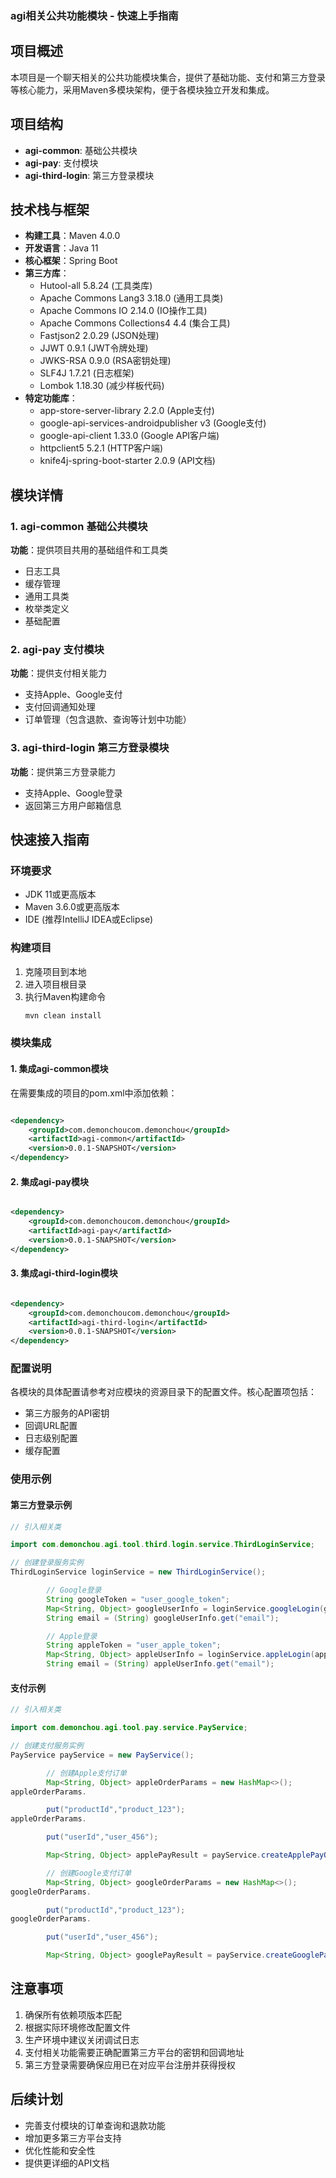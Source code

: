 ### agi相关公共功能模块 - 快速上手指南

## 项目概述
本项目是一个聊天相关的公共功能模块集合，提供了基础功能、支付和第三方登录等核心能力，采用Maven多模块架构，便于各模块独立开发和集成。

## 项目结构

- **agi-common**: 基础公共模块
- **agi-pay**: 支付模块
- **agi-third-login**: 第三方登录模块

## 技术栈与框架
- **构建工具**：Maven 4.0.0
- **开发语言**：Java 11
- **核心框架**：Spring Boot
- **第三方库**：
    - Hutool-all 5.8.24 (工具类库)
    - Apache Commons Lang3 3.18.0 (通用工具类)
    - Apache Commons IO 2.14.0 (IO操作工具)
    - Apache Commons Collections4 4.4 (集合工具)
    - Fastjson2 2.0.29 (JSON处理)
    - JJWT 0.9.1 (JWT令牌处理)
    - JWKS-RSA 0.9.0 (RSA密钥处理)
    - SLF4J 1.7.21 (日志框架)
    - Lombok 1.18.30 (减少样板代码)
- **特定功能库**：
    - app-store-server-library 2.2.0 (Apple支付)
    - google-api-services-androidpublisher v3 (Google支付)
    - google-api-client 1.33.0 (Google API客户端)
    - httpclient5 5.2.1 (HTTP客户端)
    - knife4j-spring-boot-starter 2.0.9 (API文档)

## 模块详情

### 1. agi-common 基础公共模块
**功能**：提供项目共用的基础组件和工具类
- 日志工具
- 缓存管理
- 通用工具类
- 枚举类定义
- 基础配置

### 2. agi-pay 支付模块
**功能**：提供支付相关能力
- 支持Apple、Google支付
- 支付回调通知处理
- 订单管理（包含退款、查询等计划中功能）

### 3. agi-third-login 第三方登录模块
**功能**：提供第三方登录能力
- 支持Apple、Google登录
- 返回第三方用户邮箱信息

## 快速接入指南

### 环境要求
- JDK 11或更高版本
- Maven 3.6.0或更高版本
- IDE (推荐IntelliJ IDEA或Eclipse)

### 构建项目
1. 克隆项目到本地
2. 进入项目根目录
3. 执行Maven构建命令
   ```bash
   mvn clean install
   ```

### 模块集成

#### 1. 集成agi-common模块
在需要集成的项目的pom.xml中添加依赖：

```xml

<dependency>
    <groupId>com.demonchoucom.demonchou</groupId>
    <artifactId>agi-common</artifactId>
    <version>0.0.1-SNAPSHOT</version>
</dependency>
```

#### 2. 集成agi-pay模块

```xml

<dependency>
    <groupId>com.demonchoucom.demonchou</groupId>
    <artifactId>agi-pay</artifactId>
    <version>0.0.1-SNAPSHOT</version>
</dependency>
```

#### 3. 集成agi-third-login模块

```xml

<dependency>
    <groupId>com.demonchoucom.demonchou</groupId>
    <artifactId>agi-third-login</artifactId>
    <version>0.0.1-SNAPSHOT</version>
</dependency>
```

### 配置说明
各模块的具体配置请参考对应模块的资源目录下的配置文件。核心配置项包括：
- 第三方服务的API密钥
- 回调URL配置
- 日志级别配置
- 缓存配置

### 使用示例

#### 第三方登录示例

```java
// 引入相关类

import com.demonchou.agi.tool.third.login.service.ThirdLoginService;

// 创建登录服务实例
ThirdLoginService loginService = new ThirdLoginService();

        // Google登录
        String googleToken = "user_google_token";
        Map<String, Object> googleUserInfo = loginService.googleLogin(googleToken);
        String email = (String) googleUserInfo.get("email");

        // Apple登录
        String appleToken = "user_apple_token";
        Map<String, Object> appleUserInfo = loginService.appleLogin(appleToken);
        String email = (String) appleUserInfo.get("email");
```

#### 支付示例

```java
// 引入相关类

import com.demonchou.agi.tool.pay.service.PayService;

// 创建支付服务实例
PayService payService = new PayService();

        // 创建Apple支付订单
        Map<String, Object> appleOrderParams = new HashMap<>();
appleOrderParams.

        put("productId","product_123");
appleOrderParams.

        put("userId","user_456");

        Map<String, Object> applePayResult = payService.createApplePayOrder(appleOrderParams);

        // 创建Google支付订单
        Map<String, Object> googleOrderParams = new HashMap<>();
googleOrderParams.

        put("productId","product_123");
googleOrderParams.

        put("userId","user_456");

        Map<String, Object> googlePayResult = payService.createGooglePayOrder(googleOrderParams);
```

## 注意事项
1. 确保所有依赖项版本匹配
2. 根据实际环境修改配置文件
3. 生产环境中建议关闭调试日志
4. 支付相关功能需要正确配置第三方平台的密钥和回调地址
5. 第三方登录需要确保应用已在对应平台注册并获得授权

## 后续计划
- 完善支付模块的订单查询和退款功能
- 增加更多第三方平台支持
- 优化性能和安全性
- 提供更详细的API文档